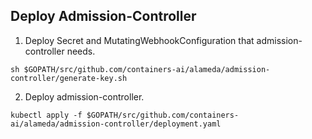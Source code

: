 ## Deploy Admission-Controller

1. Deploy Secret and MutatingWebhookConfiguration that admission-controller needs.
```
sh $GOPATH/src/github.com/containers-ai/alameda/admission-controller/generate-key.sh
```
2. Deploy admission-controller.
```
kubectl apply -f $GOPATH/src/github.com/containers-ai/alameda/admission-controller/deployment.yaml
```